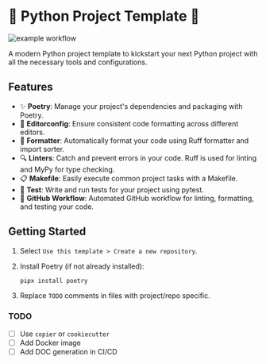 [//]: # (TODO)

# 🐍 Python Project Template 🚀

[//]: # (TODO)
![example workflow](https://github.com/ankandrew/python-project-template/actions/workflows/main.yaml/badge.svg)

A modern Python project template to kickstart your next Python project with all the necessary tools and configurations.

## Features

- ✨ **Poetry**: Manage your project's dependencies and packaging with Poetry.
- 📝 **Editorconfig**: Ensure consistent code formatting across different editors.
- 🔧 **Formatter**: Automatically format your code using Ruff formatter and import sorter.
- 🔍 **Linters**: Catch and prevent errors in your code. Ruff is used for linting and MyPy for type checking.
- 📋 **Makefile**: Easily execute common project tasks with a Makefile.
- 🧪 **Test**: Write and run tests for your project using pytest.
- 🔗 **GitHub Workflow**: Automated GitHub workflow for linting, formatting, and testing your code.

## Getting Started

1. Select `Use this template > Create a new repository`.

2. Install Poetry (if not already installed):

   ```bash
   pipx install poetry

3. Replace `TODO` comments in files with project/repo specific.

### TODO

- [ ] Use `copier` or `cookiecutter`
- [ ] Add Docker image
- [ ] Add DOC generation in CI/CD
